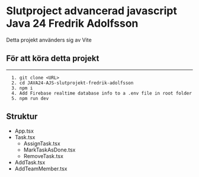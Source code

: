 # Slutproject advancerad javascript Java 24 Fredrik Adolfsson

Detta projekt använders sig av Vite
## För att köra detta projekt

---

```
  1. git clone <URL>
  2. cd JAVA24-AJS-slutprojekt-fredrik-adolfsson
  3. npm i
  4. Add Firebase realtime database info to a .env file in root folder
  5. npm run dev
```


## Struktur
 - App.tsx
  - Task.tsx
    - AssignTask.tsx
    - MarkTaskAsDone.tsx
    - RemoveTask.tsx
  - AddTask.tsx
  - AddTeamMember.tsx
  
